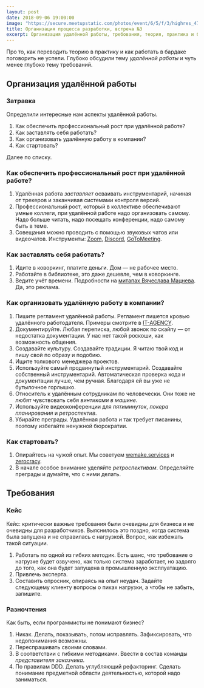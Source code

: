 ```yaml
---
layout: post
date: 2018-09-06 19:00:00
image: "https://secure.meetupstatic.com/photos/event/6/5/f/3/highres_473246099.jpeg"
title: Организация процесса разработки, встреча №3
excerpt: Организация удалённой работы, требования, теория, практика и бардак
---
```


Про то, как переводить теорию в практику и как работать в бардаке поговорить не успели.
Глубоко обсудили тему *удалённой работы* и чуть менее глубоко тему требований.

## Организация удалённой работы

### Затравка

Определили интересные нам аспекты удалённой работы.

1. Как обеспечить профессиональный рост при удалённой работе?
1. Как заставлять себя работать?
1. Как организовать удалённую работу в компании?
1. Как стартовать?

Далее по списку.

### Как обеспечить профессиональный рост при удалённой работе?

1. Удалённая работа *заставляет* осваивать инструментарий, начиная от трекеров и заканчивая системами контроля версий.
1. Профессиональный рост, который в коллективе обеспечивают умные коллеги, при удалённой работе надо организовать самому.
   Надо больше читать, надо посещать конференции, надо самому быть в теме.
1. Совещания можно проводить с помощью звуковых чатов или видеочатов. Инструменты: [Zoom](https://zoom.us/),
   [Discord](https://discordapp.com/), [GoToMeeting](https://www.gotomeeting.com/).

### Как заставлять себя работать?

1. Идите в коворкинг, платите деньги. Дом&nbsp;&mdash; не рабочее место.
1. Работайте в библиотеке, это даже дешевле, чем в коворкинге.
1. Ведите учёт времени. Подробности на [митапах Вячеслава Мацнева](https://www.meetup.com/ru-RU/time-management-moscow/). Да, это реклама.

### Как организовать удалённую работу в компании?

1. Пишите регламент удалённой работы. Регламент пишется кровью удалённого работодателя. Примеры смотрите в [IT-AGENCY](http://www.it-agency.ru/academy/).
1. Документируйте. Любая переписка, любой звонок по скайпу&nbsp;&mdash; от недостатка документации. У нас нет такой роскоши, как возможность общения.
1. Создавайте культуру. Создавайте традиции. Я читаю твой код и пишу свой по образу и подобию.
1. Ищите толкового менеджера проектов.
1. Используйте самый продвинутый инструментарий. Создавайте собственный инструментарий. Автоматическая проверка кода и документации лучше, чем ручная.
   Благодаря ей вы уже не бутылочное горлышко.
1. Относитель к удалённым сотрудникам по человечески. Они тоже не любят чувствовать себя *винтиками в машине*.
1. Используйте видеоконференции для *пятиминуток*, *покера планирования* и *ретроспектив*.
1. Убирайте преграды. Удалённая работа и так требует писанины, поэтому избегайте ненужной бюрократии.

### Как стартовать?

1. Опирайтесь на чужой опыт. Мы советуем [wemake.services](https://wemake.services/meta/) и [zerocracy](https://www.zerocracy.com/toc.html). 
1. В начале особое внимание уделяйте *ретроспективам*. Определяйте преграды и думайте, что с ними делать.

## Требования

### Кейс

Кейс: критически важные требования были очевидны для бизнеса и не очевидны для разработчиков. Выяснилось это поздно, когда система была запущена и не справилась с нагрузкой.
Вопрос, как избежать такой ситуации.

1. Работать по одной из гибких методик. Есть шанс, что требование о нагрузке будет озвучено, как только система заработает, но задолго до того, как она будет запущена в промышленную эксплуатацию.
1. Привлечь эксперта.
1. Составить опросник, опираясь на опыт неудач. Задайте следующему клиенту вопросы о пиках нагрузки, а чтобы не забыть, запишите.

### Разночтения

Как быть, если программисты не понимают бизнес?

1. Никак. Делать, показывать, потом исправлять. Зафиксировать, что недопонимания возможны.
1. Переспрашивать своими словами.
1. В соответствии с гибкими методиками. Ввести в состав команды *представителя заказчика*.
1. По правилам DDD. Делать углубляющий рефакторинг. Сделать понимание предметной области деятельностью, которой надо заниматься.